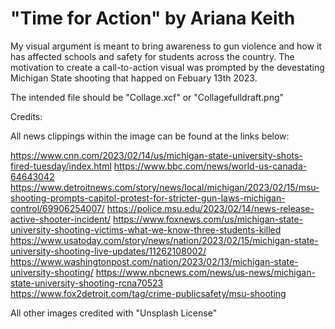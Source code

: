# "Time for Action" by Ariana Keith

My visual argument is meant to bring awareness to gun violence and how it has affected schools and safety for students across the country. The motivation to create a call-to-action visual was prompted by the devestating Michigan State shooting that happed on Febuary 13th 2023. 

The intended file should be "Collage.xcf" or "Collagefulldraft.png"

Credits:

All news clippings within the image can be found at the links below:

https://www.cnn.com/2023/02/14/us/michigan-state-university-shots-fired-tuesday/index.html
https://www.bbc.com/news/world-us-canada-64643042
https://www.detroitnews.com/story/news/local/michigan/2023/02/15/msu-shooting-prompts-capitol-protest-for-stricter-gun-laws-michigan-control/69906254007/
https://police.msu.edu/2023/02/14/news-release-active-shooter-incident/
https://www.foxnews.com/us/michigan-state-university-shooting-victims-what-we-know-three-students-killed
https://www.usatoday.com/story/news/nation/2023/02/15/michigan-state-university-shooting-live-updates/11262108002/
https://www.washingtonpost.com/nation/2023/02/13/michigan-state-university-shooting/
https://www.nbcnews.com/news/us-news/michigan-state-university-shooting-rcna70523
https://www.fox2detroit.com/tag/crime-publicsafety/msu-shooting

All other images credited with "Unsplash License" 
